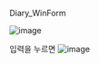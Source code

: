 Diary_WinForm

![image](https://user-images.githubusercontent.com/65011438/158513765-c97996b7-f38a-4b48-81d8-8f5a2fff8508.png)

입력을 누르면
![image](https://user-images.githubusercontent.com/65011438/158513787-0d352458-549f-44d8-afb5-c5586d3ec6b4.png)


